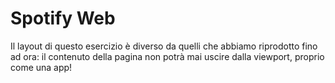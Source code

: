 # Spotify Web
Il layout di questo esercizio è diverso da quelli che abbiamo riprodotto fino ad ora: il contenuto della pagina non potrà mai uscire dalla viewport, proprio come una app!

